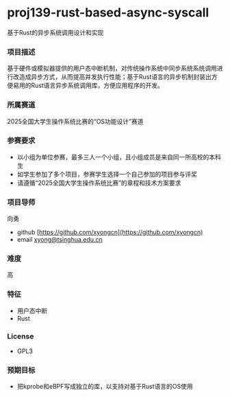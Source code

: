# proj139-rust-based-async-syscall
基于Rust的异步系统调用设计和实现


### 项目描述

基于硬件或模拟器提供的用户态中断机制，对传统操作系统中同步系统系统调用进行改造成异步方式，从而提高并发执行性能；基于Rust语言的异步机制封装出方便易用的Rust语言异步系统调用库，方便应用程序的开发。

### 所属赛道

2025全国大学生操作系统比赛的“OS功能设计”赛道

### 参赛要求

* 以小组为单位参赛，最多三人一个小组，且小组成员是来自同一所高校的本科生
* 如学生参加了多个项目，参赛学生选择一个自己参加的项目参与评奖
* 请遵循“2025全国大学生操作系统比赛”的章程和技术方案要求

### 项目导师

向勇

* github [https://github.com/xyongcn](https://github.com/xyongcn)
* email [xyong@tsinghua.edu.cn](mailto:xyong@tsinghua.edu.cn)

### 难度

高

### 特征

* 用户态中断
* Rust

### License

* GPL3

### 预期目标

* 把kprobe和eBPF写成独立的库，以支持对基于Rust语言的OS使用
